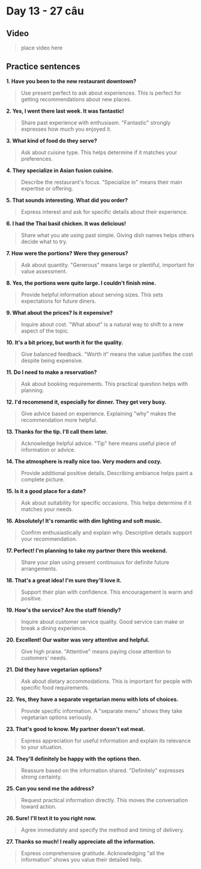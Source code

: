 # Day 13 - 27 câu

## Video
> place video here

## Practice sentences

**1. Have you been to the new restaurant downtown?**
> Use present perfect to ask about experiences. This is perfect for getting recommendations about new places.

**2. Yes, I went there last week. It was fantastic!**
> Share past experience with enthusiasm. "Fantastic" strongly expresses how much you enjoyed it.

**3. What kind of food do they serve?**
> Ask about cuisine type. This helps determine if it matches your preferences.

**4. They specialize in Asian fusion cuisine.**
> Describe the restaurant's focus. "Specialize in" means their main expertise or offering.

**5. That sounds interesting. What did you order?**
> Express interest and ask for specific details about their experience.

**6. I had the Thai basil chicken. It was delicious!**
> Share what you ate using past simple. Giving dish names helps others decide what to try.

**7. How were the portions? Were they generous?**
> Ask about quantity. "Generous" means large or plentiful, important for value assessment.

**8. Yes, the portions were quite large. I couldn't finish mine.**
> Provide helpful information about serving sizes. This sets expectations for future diners.

**9. What about the prices? Is it expensive?**
> Inquire about cost. "What about" is a natural way to shift to a new aspect of the topic.

**10. It's a bit pricey, but worth it for the quality.**
> Give balanced feedback. "Worth it" means the value justifies the cost despite being expensive.

**11. Do I need to make a reservation?**
> Ask about booking requirements. This practical question helps with planning.

**12. I'd recommend it, especially for dinner. They get very busy.**
> Give advice based on experience. Explaining "why" makes the recommendation more helpful.

**13. Thanks for the tip. I'll call them later.**
> Acknowledge helpful advice. "Tip" here means useful piece of information or advice.

**14. The atmosphere is really nice too. Very modern and cozy.**
> Provide additional positive details. Describing ambiance helps paint a complete picture.

**15. Is it a good place for a date?**
> Ask about suitability for specific occasions. This helps determine if it matches your needs.

**16. Absolutely! It's romantic with dim lighting and soft music.**
> Confirm enthusiastically and explain why. Descriptive details support your recommendation.

**17. Perfect! I'm planning to take my partner there this weekend.**
> Share your plan using present continuous for definite future arrangements.

**18. That's a great idea! I'm sure they'll love it.**
> Support their plan with confidence. This encouragement is warm and positive.

**19. How's the service? Are the staff friendly?**
> Inquire about customer service quality. Good service can make or break a dining experience.

**20. Excellent! Our waiter was very attentive and helpful.**
> Give high praise. "Attentive" means paying close attention to customers' needs.

**21. Did they have vegetarian options?**
> Ask about dietary accommodations. This is important for people with specific food requirements.

**22. Yes, they have a separate vegetarian menu with lots of choices.**
> Provide specific information. A "separate menu" shows they take vegetarian options seriously.

**23. That's good to know. My partner doesn't eat meat.**
> Express appreciation for useful information and explain its relevance to your situation.

**24. They'll definitely be happy with the options then.**
> Reassure based on the information shared. "Definitely" expresses strong certainty.

**25. Can you send me the address?**
> Request practical information directly. This moves the conversation toward action.

**26. Sure! I'll text it to you right now.**
> Agree immediately and specify the method and timing of delivery.

**27. Thanks so much! I really appreciate all the information.**
> Express comprehensive gratitude. Acknowledging "all the information" shows you value their detailed help.

